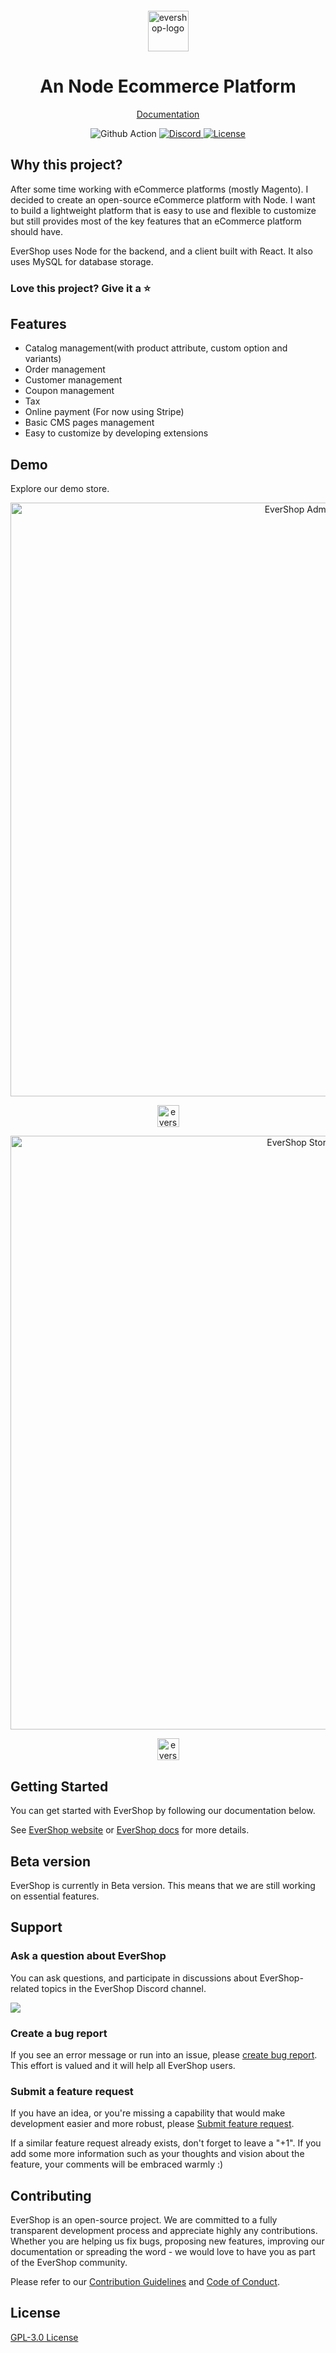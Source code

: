 <p>&nbsp;&nbsp;&nbsp;&nbsp;&nbsp;&nbsp;</p>
<p>&nbsp;&nbsp;&nbsp;&nbsp;&nbsp;&nbsp;</p>
<p align="center">
  <a href="https://evershop.io" target="_blank">
    <img alt="evershop-logo" height="65" alt="EverShop Logo" src="https://raw.githubusercontent.com/evershopcommerce/evershop/dev/.github/images/evershop-logo.svg"/>
  </a>
</p>
<p align="center">
  <h1 align="center">An Node Ecommerce Platform</h1>
</p>
<p align="center">
    <a href="https://evershop.io/docs/development/getting-started/introduction">Documentation</a>
</p>
<p align="center">
  <img src="https://github.com/nodeonline/nodejscart/actions/workflows/build.yml/badge.svg" alt="Github Action">
  <a href="https://discord.gg/GSzt7dt7RM">
    <img src="https://img.shields.io/discord/757179260417867879?label=discord" alt="Discord">
  </a>
  <a href="https://opensource.org/licenses/GPL-3.0">
    <img src="https://img.shields.io/badge/License-GPLv3-blue.svg" alt="License">
  </a>
</p>

## Why this project?

After some time working with eCommerce platforms (mostly Magento). I decided to create an open-source eCommerce platform with Node. I want to build a lightweight platform that is easy to use and flexible to customize but still provides most of the key features that an eCommerce platform should have.

EverShop uses Node for the backend, and a client built with React. It also uses MySQL for database storage.

### Love this project? Give it a :star:

## Features
- Catalog management(with product attribute, custom option and variants)
- Order management
- Customer management
- Coupon management
- Tax
- Online payment (For now using Stripe)
- Basic CMS pages management
- Easy to customize by developing extensions

## Demo

Explore our demo store.

<p align="center">
<img alt="EverShop Admin Demo" width="950" src="https://raw.githubusercontent.com/evershopcommerce/evershop/dev/.github/images/evershop-backend-demo.png"/>
</p>
<p align="center">
  <a href="https://demo.evershop.io/admin" target="_blank">
    <img alt="evershop-backend-demo" height="35" alt="EverShop Admin Demo" src="https://raw.githubusercontent.com/evershopcommerce/evershop/dev/.github/images/evershop-admin-demo.png"/>
  </a>
</p>
<p align="center">
<img alt="EverShop Store Demo" width="950" src="https://raw.githubusercontent.com/evershopcommerce/evershop/dev/.github/images/evershop-product-detail.png"/>
</p>
<p align="center">
  <a href="https://demo.evershop.io/" target="_blank">
    <img alt="evershop-store-demo" height="35" alt="EverShop Store Demo" src="https://raw.githubusercontent.com/evershopcommerce/evershop/dev/.github/images/evershop-store-front-demo.png"/>
  </a>
</p>

## Getting Started

You can get started with EverShop by following our documentation below.

See [EverShop website](http://evershop.io/) or [EverShop docs](https://evershop.io/docs/development/getting-started/introduction) for more details.


## Beta version

EverShop is currently in Beta version. This means that we are still working on essential features.

## Support

### Ask a question about EverShop

You can ask questions, and participate in discussions about EverShop-related topics in the EverShop Discord channel.

<a href="https://discord.gg/GSzt7dt7RM"><img src="https://raw.githubusercontent.com/evershopcommerce/evershop/dev/.github/images/discord_banner_github.svg" /></a>

### Create a bug report

If you see an error message or run into an issue, please [create bug report](https://github.com/evershopcommerce/evershop/issues/new). This effort is valued and it will help all EverShop users.


### Submit a feature request

If you have an idea, or you're missing a capability that would make development easier and more robust, please [Submit feature request](https://github.com/evershopcommerce/evershop/issues/new).

If a similar feature request already exists, don't forget to leave a "+1".
If you add some more information such as your thoughts and vision about the feature, your comments will be embraced warmly :)

## Contributing

EverShop is an open-source project. We are committed to a fully transparent development process and appreciate highly any contributions. Whether you are helping us fix bugs, proposing new features, improving our documentation or spreading the word - we would love to have you as part of the EverShop community.

Please refer to our [Contribution Guidelines](./CONTRIBUTING.md) and [Code of Conduct](./CODE_OF_CONDUCT.md).

## License

[GPL-3.0 License](https://github.com/evershopcommerce/evershop/blob/main/LICENSE)
